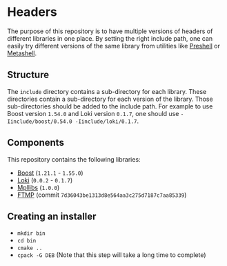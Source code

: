 # Headers

The purpose of this repository is to have multiple versions of headers of
different libraries in one place. By setting the right include path, one can
easily try different versions of the same library from utilities like
[Preshell](https://github.com/sabel83/preshell) or
[Metashell](https://github.com/sabel83/metashell).

## Structure

The `include` directory contains a sub-directory for each library. These
directories contain a sub-directory for each version of the library. Those
sub-directories should be added to the include path. For example to use Boost
version `1.54.0` and Loki version `0.1.7`, one should use
`-Iinclude/boost/0.54.0 -Iinclude/loki/0.1.7`.

## Components
This repository contains the following libraries:

* [Boost](http://www.boost.org/) (`1.21.1` - `1.55.0`)
* [Loki](http://loki-lib.sourceforge.net/) (`0.0.2` - `0.1.7`)
* [Mpllibs](http://abel.web.elte.hu/mpllibs) (`1.0.0`)
* [FTMP](https://github.com/minamiyama1994/FTMP) (commit `7d36043be1313d8e564aa3c275d7187c7aa85339`)

## Creating an installer

* `mkdir bin`
* `cd bin`
* `cmake ..`
* `cpack -G DEB` (Note that this step will take a long time to complete)



